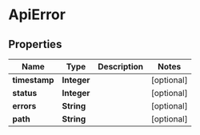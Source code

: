 

# ApiError


## Properties

| Name | Type | Description | Notes |
|------------ | ------------- | ------------- | -------------|
|**timestamp** | **Integer** |  |  [optional] |
|**status** | **Integer** |  |  [optional] |
|**errors** | **String** |  |  [optional] |
|**path** | **String** |  |  [optional] |



